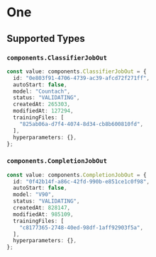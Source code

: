# One


## Supported Types

### `components.ClassifierJobOut`

```typescript
const value: components.ClassifierJobOut = {
  id: "0e803f91-4706-4739-ac39-afcd72f271ff",
  autoStart: false,
  model: "Countach",
  status: "VALIDATING",
  createdAt: 265303,
  modifiedAt: 127294,
  trainingFiles: [
    "825ab06a-d7f4-4074-8d34-cb8b600810fd",
  ],
  hyperparameters: {},
};
```

### `components.CompletionJobOut`

```typescript
const value: components.CompletionJobOut = {
  id: "0f42b14f-a86c-42fd-990b-e851ce1c0f98",
  autoStart: false,
  model: "V90",
  status: "VALIDATING",
  createdAt: 828147,
  modifiedAt: 985109,
  trainingFiles: [
    "c8177365-2748-40ed-98df-1aff92903f5a",
  ],
  hyperparameters: {},
};
```

